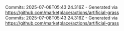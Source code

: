 Commits: 2025-07-08T05:43:24.316Z - Generated via https://github.com/marketplace/actions/artificial-grass
<br>
Commits: 2025-07-08T05:43:24.316Z - Generated via https://github.com/marketplace/actions/artificial-grass
<br>
